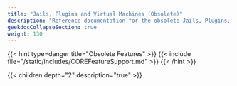```yaml
---
title: "Jails, Plugins and Virtual Machines (Obsolete)"
description: "Reference documentation for the obsolete Jails, Plugins, and Virtual Machines screens."
geekdocCollapseSection: true
weight: 130
---
```


{{< hint type=danger title="Obsolete Features" >}}
{{< include file="/static/includes/COREFeatureSupport.md" >}}
{{< /hint >}}

{{< children depth="2" description="true" >}}
